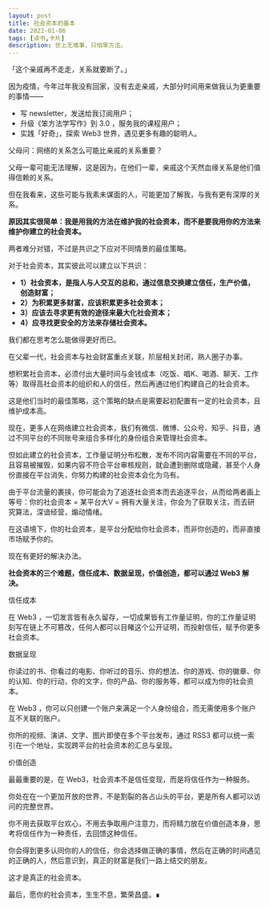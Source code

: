 ```yaml
---
layout: post
title: 社会资本的基本
date: 2022-01-06
tags: [读书,卡片]
description: 世上无难事，只怕笨方法。
---
```



「这个亲戚再不走走，关系就要断了。」

因为疫情，今年过年我没有回家，没有去走亲戚，大部分时间用来做我认为更重要的事情——

-   写 newsletter，发送给我订阅用户；
-   升级《笨方法学写作》到 3.0 ，服务我的课程用户；
-   实践「好奇」，探索 Web3 世界，遇见更多有趣的聪明人。

父母问：网络的关系怎么可能比亲戚的关系重要？

父母一辈可能无法理解，这是因为，在他们一辈，亲戚这个天然血缘关系是他们值得信赖的关系。

但在我看来，这些可能与我素未谋面的人，可能更加了解我，与我有更有深厚的关系。

**原因其实很简单：我是用我的方法在维护我的社会资本，而不是要我用你的方法来维护你建立的社会资本。**

两者难分对错，不过是共识之下应对不同情景的最佳策略。

对于社会资本，其实彼此可以建立以下共识：

-   **1）社会资本，是指人与人交互的总和，通过信息交换建立信任，生产价值，创造财富；**
-   **2）为积累更多财富，应该积累更多社会资本；**
-   **3）应该去寻求更有效的途径来最大化社会资本；**
-   **4）应寻找更安全的方法来存储社会资本。**

我们都在思考怎么能做得更好而已。

在父辈一代，社会资本与社会财富重点关联，阶层相关封闭，熟人圈子办事。

想积累社会资本，必须付出大量时间与金钱成本（吃饭、唱K、喝酒、聊天、工作等）取得高社会资本的组织和人的信任，然后再通过他们构建自己的社会资本。

这是他们当时的最佳策略，这个策略的缺点是需要起初配置有一定的社会资本，且维护成本高。

现在，更多人在网络建立社会资本，我们有微信、微博、公众号、知乎、抖音，通过不同平台的不同账号来组合多样化的身份组合来管理社会资本。

但如此建立的社会资本，工作量证明分布松散，发布不同内容需要在不同的平台，且容易被摧毁，如果内容不符合平台审核规则，就会遭到删除或隐藏，甚至个人身份直接在平台消失，你努力构建的社会资本会化为乌有。

由于平台流量的裹挟，你可能会为了追逐社会资本而去追逐平台，从而给两者画上等号：你的社会资本 = 某平台大V = 拥有大量关注，你会为了获取关注，而去研究算法，深谙经营，煽动情绪。

在这语境下，你的社会资本，是平台分配给你社会资本，而非你创造的，而非直接市场赋予你的。

现在有更好的解决办法。

**社会资本的三个难题，信任成本、数据呈现，价值创造，都可以通过 Web3 解决。**

信任成本

在 Web3 ，一切发言皆有永久留存，一切成果皆有工作量证明，你的工作量证明刻写在链上不可篡改，任何人都可以目睹这个公开证明，而投射信任，赋予你更多社会资本。

数据呈现

你读过的书、你看过的电影、你听过的音乐、你的想法、你的游戏、你的徽章、你的认知、你的行动，你的文字，你的产品、你的服务等，都可以成为你的社会资本。

在 Web3 ，你可以只创建一个账户来满足一个人身份组合，而无需使用多个账户互不关联的账户。

你所的视频、演讲、文字、图片即使在多个平台发布，通过 RSS3 都可以统一索引在一个地址，实现跨平台的社会资本的汇总与呈现。

价值创造

最最重要的是，在 Web3，社会资本不是信任变现，而是将信任作为一种服务。

你处在在一个更加开放的世界，不是割裂的各占山头的平台，更是所有人都可以访问的完整世界。

你不用去获取平台欢心，不用去争取用户注意力，而将精力放在价值创造本身，思考将信任作为一种责任，去回馈这种信任。

你会得到更多认同你的人的信任，你会选择做正确的事情，然后在正确的时间遇见的正确的人，然后意识到，真正的财富是我们一路上结交的朋友。

这才是真正的社会资本。

最后，愿你的社会资本，生生不息，繁荣昌盛。∎